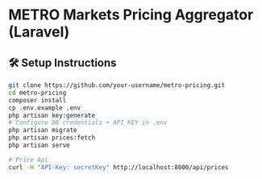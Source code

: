 # METRO Markets Pricing Aggregator (Laravel)

## 🛠 Setup Instructions

```bash
git clone https://github.com/your-username/metro-pricing.git
cd metro-pricing
composer install
cp .env.example .env
php artisan key:generate
# Configure DB credentials + API_KEY in .env
php artisan migrate
php artisan prices:fetch
php artisan serve

# Price Api
curl -H "API-Key: secretKey" http://localhost:8000/api/prices